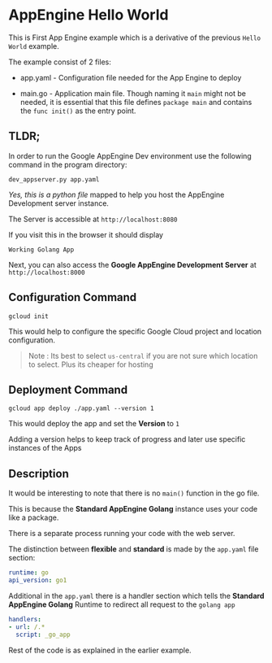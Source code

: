 # AppEngine Hello World

This is First App Engine example which is a derivative of the previous
`Hello World` example.

The example consist of 2 files:

 * app.yaml - Configuration file needed for the App Engine to deploy

 * main.go - Application main file. Though naming it `main` might not
 be needed, it is essential that this file defines `package main` and
 contains the `func init()` as the entry point.

## TLDR;

In order to run the Google AppEngine Dev environment use the following
command in the program directory:
```shell
dev_appserver.py app.yaml
````

*Yes, this is a python file* mapped to help you host the AppEngine
Development server instance.

The Server is accessible at `http://localhost:8080`

If you visit this in the browser it should display

`Working Golang App`

Next, you can also access the **Google AppEngine
Development Server** at `http://localhost:8000`

## Configuration Command

```shell
gcloud init
```

This would help to configure the specific Google Cloud project and
location configuration.

> Note : Its best to select `us-central` if you are not sure which
location to select. Plus its cheaper for hosting

## Deployment Command

```shell
gcloud app deploy ./app.yaml --version 1
```

This would deploy the app and set the **Version** to `1`

Adding a version helps to keep track of progress and later
use specific instances of the Apps

## Description

It would be interesting to note that there is no `main()` function in the
go file.

This is because the **Standard AppEngine Golang** instance
uses your code like a package.

There is a separate process running your code with the web server.

The distinction between **flexible** and **standard** is made by the
`app.yaml` file section:

```yaml
runtime: go
api_version: go1
```

Additional in the `app.yaml` there is a handler section which tells
the **Standard AppEngine Golang** Runtime to redirect
all request to the `golang app`

```yaml
handlers:
- url: /.*
  script: _go_app
```

Rest of the code is as explained in the earlier example.
